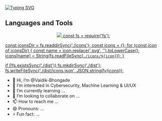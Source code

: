 [![Typing SVG](https://readme-typing-svg.demolab.com?font=Pixelify+Sans&duration=3000&pause=1000&color=FFFFFF&center=true&multiline=true&random=false&width=435&height=80&lines=+01101000+01101001%F0%9F%91%8B%F0%9F%8F%BC%2C+I+am+Vaidik+Bhongade)](https://git.io/typing-svg)

## Languages and Tools
<p align="center">
<a href="https://github.com/Vaidik-Bhongade">
  <img src="[https://skillicons.dev/icons?i=bash,c,cpp,css,docker,express,git,github,githubactions,go,html,js,linux,mongodb,mysql,neovim,nginx,nodejs,postgres,postman,prisma,py,react,sqlite,tailwind,ts](https://skillicons.dev/icons?i=kali,c,cpp,python,html,css,javascript,react,linux,mysql,figma,git,github,postman,powershell,pycharm,regex,tensorflow,ubuntu,vscode,windows,bash)">
const fs = require('fs');

const iconsDir = fs.readdirSync('./icons');
const icons = {};
for (const icon of iconsDir) {
  const name = icon.replace('.svg', '').toLowerCase();
  icons[name] = String(fs.readFileSync(`./icons/${icon}`));
}

if (!fs.existsSync('./dist')) fs.mkdirSync('./dist');
fs.writeFileSync('./dist/icons.json', JSON.stringify(icons));
  <!--
    Potential more icons are
     wireshark,nmap, etercap,burpsuite,john,aircrack,wifite,metasploit framework
  -->
</a>
</p>

- 👋 Hi, I’m @Vaidik-Bhongade
- 👀 I’m interested in Cybersecurity, Machine Learning & UI/UX 
- 🌱 I’m currently learning ...
- 💞️ I’m looking to collaborate on ...
- 📫 How to reach me ...
- 😄 Pronouns: ...
- ⚡ Fun fact: ...

<!---
Vaidik-Bhongade/Vaidik-Bhongade is a ✨ special ✨ repository because its `README.md` (this file) appears on your GitHub profile.
You can click the Preview link to take a look at your changes.
--->
